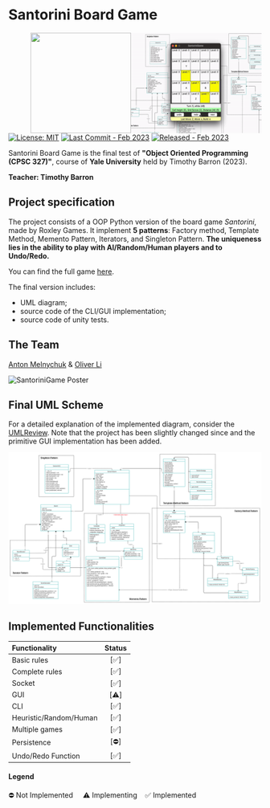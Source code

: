# Santorini Board Game

<img src="./GIFPreview.gif" alt="GUI Video Preview" width="260" height="200" align="right" />
<img src="https://images-na.ssl-images-amazon.com/images/I/91irtho0CNL._AC_SL1500_.jpg" width=200px height="200px" align="right" />

[![License: MIT][license-image]][license]
[![Last Commit - Feb 2023](https://img.shields.io/badge/Last_Commit-Feb_2024-D22B2B)](https://)
[![Released - Feb 2023](https://img.shields.io/badge/Released-Feb_2024-D22B2B)](https://)

Santorini Board Game is the final test of **"Object Oriented Programming (CPSC 327)"**, course of **Yale University** held by Timothy Barron (2023).

**Teacher: Timothy Barron**

## Project specification
The project consists of a OOP Python version of the board game *Santorini*, made by Roxley Games. It implement **5 patterns**: Factory method, Template Method, Memento Pattern, Iterators, and Singleton Pattern. **The uniqueness lies in the ability to play with AI/Random/Human players and to Undo/Redo.**

You can find the full game [here](https://roxley.com/products/santorini).

The final version includes:
* UML diagram;
* source code of the CLI/GUI implementation;
* source code of unity tests.


## The Team
[Anton Melnychuk](https://github.com/anton-mel) & [Oliver Li](https://github.com/revilobug)


![SantoriniGame Poster](https://ksr-ugc.imgix.net/assets/012/375/156/3acfc190f850cb2d2141687468a2c7e1_original.jpg?ixlib=rb-4.1.0&crop=faces&w=1552&h=873&fit=crop&v=1463757728&auto=format&frame=1&q=92&s=ba6f058da88857a6dcb8b58ff3edddfd)


## Final UML Scheme
For a detailed explanation of the implemented diagram, consider the [UMLReview](./Anton&Oliver.pdf). Note that the project has been slightly changed since and the primitive GUI implementation has been added.<br/>

![SantoriniGame UML Diagram with Implemented Patterns](./UML/SantoriniUML.jpg)


## Implemented Functionalities
| Functionality | Status |
|:-----------------------|:------------------------------------:|
| Basic rules | [✅] |
| Complete rules | [✅] |
| Socket |[✅] |
| GUI | [⚠️] |
| CLI |[✅] |
| Heuristic/Random/Human | [✅] |
| Multiple games | [✅] |
| Persistence | [⛔] |
| Undo/Redo Function | [✅] |

#### Legend
⛔ Not Implemented &nbsp;&nbsp;&nbsp;&nbsp;⚠️ Implementing&nbsp;&nbsp;&nbsp;&nbsp;✅ Implemented


[license]: https://github.com/S0NN1/ing-sw-2020-piemonti-pirovano-sonnino/blob/master/LICENSE
[license-image]: https://img.shields.io/badge/License-MIT-blue.svg
[javadocs]: https://s0nn1.github.io/santorini-javadocs/
[installation-link]: https://github.com/S0NN1/ing-sw-2020-piemonti-pirovano-sonnino/wiki/Installation
[installation-image]: github/Artboard%201.png
[compiling-image]: github/Artboard%203.png
[compiling-link]: https://github.com/S0NN1/ing-sw-2020-piemonti-pirovano-sonnino/wiki/Compiling
[running-image]: github/Artboard%204.png
[running-link]: https://github.com/S0NN1/ing-sw-2020-piemonti-pirovano-sonnino/wiki/Running
[troubleshooting-link]: https://github.com/S0NN1/ing-sw-2020-piemonti-pirovano-sonnino/wiki/Troubleshooting
[troubleshooting-image]: github/Artboard%205.png
